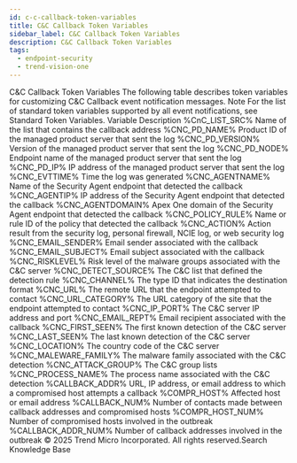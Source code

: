 ```yaml
---
id: c-c-callback-token-variables
title: C&C Callback Token Variables
sidebar_label: C&C Callback Token Variables
description: C&C Callback Token Variables
tags:
  - endpoint-security
  - trend-vision-one
---
```


 C&C Callback Token Variables The following table describes token variables for customizing C&C Callback event notification messages. Note For the list of standard token variables supported by all event notifications, see Standard Token Variables. Variable Description %CnC_LIST_SRC% Name of the list that contains the callback address %CNC_PD_NAME% Product ID of the managed product server that sent the log %CNC_PD_VERSION% Version of the managed product server that sent the log %CNC_PD_NODE% Endpoint name of the managed product server that sent the log %CNC_PD_IP% IP address of the managed product server that sent the log %CNC_EVTTIME% Time the log was generated %CNC_AGENTNAME% Name of the Security Agent endpoint that detected the callback %CNC_AGENTIP% IP address of the Security Agent endpoint that detected the callback %CNC_AGENTDOMAIN% Apex One domain of the Security Agent endpoint that detected the callback %CNC_POLICY_RULE% Name or rule ID of the policy that detected the callback %CNC_ACTION% Action result from the security log, personal firewall, NCIE log, or web security log %CNC_EMAIL_SENDER% Email sender associated with the callback %CNC_EMAIL_SUBJECT% Email subject associated with the callback %CNC_RISKLEVEL% Risk level of the malware groups associated with the C&C server %CNC_DETECT_SOURCE% The C&C list that defined the detection rule %CNC_CHANNEL% The type ID that indicates the destination format %CNC_URL% The remote URL that the endpoint attempted to contact %CNC_URL_CATEGORY% The URL category of the site that the endpoint attempted to contact %CNC_IP_PORT% The C&C server IP address and port %CNC_EMAIL_REPT% Email recipient associated with the callback %CNC_FIRST_SEEN% The first known detection of the C&C server %CNC_LAST_SEEN% The last known detection of the C&C server %CNC_LOCATION% The country code of the C&C server %CNC_MALEWARE_FAMILY% The malware family associated with the C&C detection %CNC_ATTACK_GROUP% The C&C group lists %CNC_PROCESS_NAME% The process name associated with the C&C detection %CALLBACK_ADDR% URL, IP address, or email address to which a compromised host attempts a callback %COMPR_HOST% Affected host or email address %CALLBACK_NUM% Number of contacts made between callback addresses and compromised hosts %COMPR_HOST_NUM% Number of compromised hosts involved in the outbreak %CALLBACK_ADDR_NUM% Number of callback addresses involved in the outbreak © 2025 Trend Micro Incorporated. All rights reserved.Search Knowledge Base